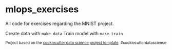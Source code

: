 mlops_exercises
==============================

All code for exercises regarding the MNIST project.

Create data with `make data`
Train model with `make train`


<p><small>Project based on the <a target="_blank" href="https://drivendata.github.io/cookiecutter-data-science/">cookiecutter data science project template</a>. #cookiecutterdatascience</small></p>
